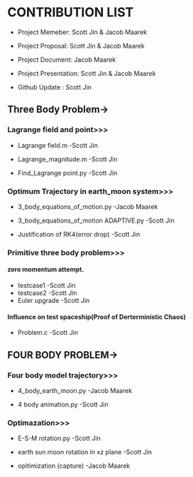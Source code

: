 # CONTRIBUTION LIST

* Project Memeber: Scott Jin & Jacob Maarek 

* Project Proposal: Scott Jin & Jacob Maarek

* Project Document: Jacob Maarek

* Project Presentation: Scott Jin & Jacob Maarek

* Github  Update : Scott Jin

## Three Body Problem->

### Lagrange field and point>>>


* Lagrange field.m     	-Scott Jin         

* Lagrange_magnitude.m    -Scott Jin 

* Find_Lagrange point.py  -Scott Jin 

### Optimum Trajectory in earth_moon system>>>

* 3_body_equations_of_motion.py  -Jacob Maarek

* 3_body_equations_of_motion ADAPTIVE.py  -Scott Jin 

* Justification of RK4(error drop)  -Scott Jin 


### Primitive three body problem>>>

#### zero momentum attempt.
* testcase1  -Scott Jin 
* testcase2   -Scott Jin 
* Euler upgrade  -Scott Jin 

#### Influence on test spaceship(Proof of Derterministic Chaos)

* Problem.c -Scott Jin 



## FOUR BODY PROBLEM->

### Four body model trajectory>>>
* 4_body_earth_moon.py   -Jacob Maarek

* 4 body animation.py       -Scott Jin 


### Optimazation>>>

* E-S-M rotation.py  -Scott Jin 

* earth sun moon rotation in xz plane -Scott Jin 

* opitimization (capture)  -Jacob Maarek










